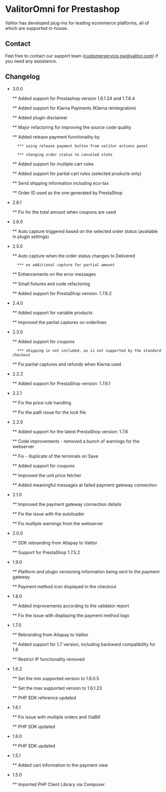# ValitorOmni for Prestashop
Valitor has developed plug-ins for leading ecommerce platforms, all of which are supported in-house. 


## Contact
Feel free to contact our support team (customerservice.gw@valitor.com) if you need any assistance.


## Changelog

* 3.0.0


    ** Added support for Prestashop version 1.6.1.24 and 1.7.6.4
    
    ** Added support for Klarna Payments (Klarna reintegration)
    
    ** Added plugin disclaimer
    
    ** Major refactoring for improving the source code quality
    
    ** Added release payment functionality by
    
        *** using release payment button from valitor actions panel
        
        *** changing order status to canceled state
        
    ** Added support for multiple cart rules
    
    ** Added support for partial cart rules (selected products only)
    
    ** Send shipping information including eco-tax
    
    ** Order ID used as the one generated by PrestaShop

* 2.6.1


    ** Fix for the total amount when coupons are used  

* 2.6.0


    ** Auto capture triggered based on the selected order status (available in plugin settings)

* 2.5.0


    ** Auto capture when the order status changes to Delivered
    
        *** no additional capture for partial amount
        
    ** Enhancements on the error messages
    
    ** Small fixtures and code refactoring
    
    ** Added support for PrestaShop version: 1.7.6.2

* 2.4.0


    ** Added support for variable products
    
    ** Improved the partial captures on orderlines

* 2.3.0


    ** Added support for coupons
    
        *** shipping in not included, as is not supported by the standard checkout
        
    ** Fix partial captures and refunds when Klarna used

* 2.2.2


    ** Added support for PrestaShop version: 1.7.6.1

* 2.2.1


    ** Fix the price rule handling
    
    ** Fix the path issue for the lock file

* 2.2.0


    ** Added support for the latest PrestaShop version: 1.7.6
    
    ** Code improvements - removed a bunch of warnings for the webserver
    
    ** Fix - duplicate of the terminals on Save
    
    ** Added support for coupons
    
    ** Improved the unit price fetcher
    
    ** Added meaningful messages at failed payment gateway connection

* 2.1.0


    ** Improved the payment gateway connection details
    
    ** Fix the issue with the autoloader
    
    ** Fix multiple warnings from the webserver

* 2.0.0


    ** SDK rebranding from Altapay to Valitor
    
    ** Support for PrestaShop 1.7.5.2

* 1.9.0


    ** Platform and plugin versioning information being sent to the payment gateway
    
    ** Payment method icon displayed in the checkout

* 1.8.0


    ** Added improvements according to the validator report
    
    ** Fix the issue with displaying the payment method logo

* 1.7.0


    ** Rebranding from Altapay to Valitor
    
    ** Added support for 1.7 version, including backward compatibility for 1.6
    
    ** Restrict IP functionality removed

* 1.6.2


    ** Set the min supported version to 1.6.0.5
    
    ** Set the max supported version to 1.6.1.23
    
    ** PHP SDK reference updated

* 1.6.1


    ** Fix issue with multiple orders and ViaBill
    
    ** PHP SDK updated

* 1.6.0


    ** PHP SDK updated

* 1.5.1


    ** Added cart information to the payment view

* 1.5.0


    ** Imported PHP Client Library via Composer
